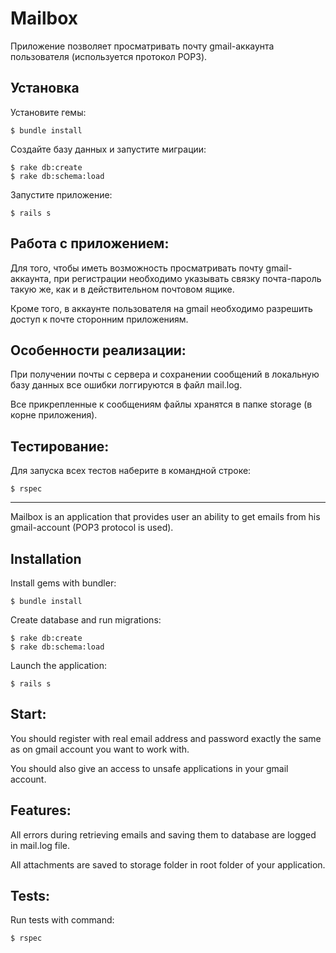 # Mailbox

Приложение позволяет просматривать почту gmail-аккаунта пользователя (используется протокол POP3).

## Установка

Установите гемы:

	$ bundle install

Создайте базу данных и запустите миграции: 

	$ rake db:create
	$ rake db:schema:load 

Запустите приложение: 

	$ rails s

## Работа с приложением: 

Для того, чтобы иметь возможность просматривать почту gmail-аккаунта, при регистрации необходимо указывать связку почта-пароль такую же, как и в действительном почтовом ящике. 

Кроме того, в аккаунте пользователя на gmail необходимо разрешить доступ к почте сторонним приложениям. 

## Особенности реализации:

При получении почты с сервера и сохранении сообщений в локальную базу данных все ошибки логгируются в файл mail.log. 

Все прикрепленные к сообщениям файлы хранятся в папке storage (в корне приложения).

## Тестирование: 

Для запуска всех тестов наберите в командной строке: 

	$ rspec
___________________________________________________________

Mailbox is an application that provides user an ability to get emails from his gmail-account (POP3 protocol is used). 

## Installation

Install gems with bundler:

	$ bundle install

Create database and run migrations: 

	$ rake db:create
	$ rake db:schema:load 

Launch the application: 

	$ rails s

## Start: 

You should register with real email address and password exactly the same as on gmail account you want to work with. 

You should also give an access to unsafe applications in your gmail account.

## Features:

All errors during retrieving emails and saving them to database are logged in mail.log file.

All attachments are saved to storage folder in root folder of your application.  

## Tests: 

Run tests with command:

	$ rspec
